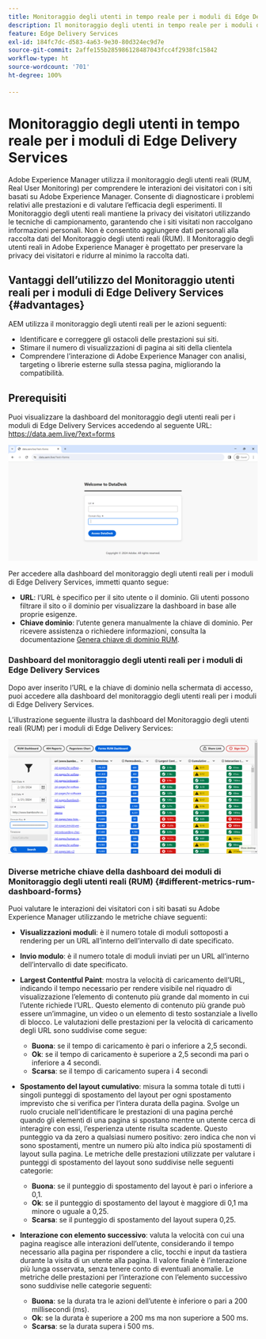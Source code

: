 ```yaml
---
title: Monitoraggio degli utenti in tempo reale per i moduli di Edge Delivery Services
description: Il monitoraggio degli utenti in tempo reale per i moduli di Edge Delivery Services prevede il monitoraggio e l’analisi continui delle interazioni degli utenti con i moduli.
feature: Edge Delivery Services
exl-id: 184fc7dc-d583-4a63-9e30-80d324ec9d7e
source-git-commit: 2affe155b285986128487043fcc4f2938fc15842
workflow-type: ht
source-wordcount: '701'
ht-degree: 100%

---
```



# Monitoraggio degli utenti in tempo reale per i moduli di Edge Delivery Services

Adobe Experience Manager utilizza il monitoraggio degli utenti reali (RUM, Real User Monitoring) per comprendere le interazioni dei visitatori con i siti basati su Adobe Experience Manager. Consente di diagnosticare i problemi relativi alle prestazioni e di valutare l’efficacia degli esperimenti. Il Monitoraggio degli utenti reali mantiene la privacy dei visitatori utilizzando le tecniche di campionamento, garantendo che i siti visitati non raccolgano informazioni personali. Non è consentito aggiungere dati personali alla raccolta dati del Monitoraggio degli utenti reali (RUM). Il Monitoraggio degli utenti reali in Adobe Experience Manager è progettato per preservare la privacy dei visitatori e ridurre al minimo la raccolta dati.

## Vantaggi dell’utilizzo del Monitoraggio utenti reali per i moduli di Edge Delivery Services {#advantages}

AEM utilizza il monitoraggio degli utenti reali per le azioni seguenti:

* Identificare e correggere gli ostacoli delle prestazioni sui siti.
* Stimare il numero di visualizzazioni di pagina ai siti della clientela
* Comprendere l’interazione di Adobe Experience Manager con analisi, targeting o librerie esterne sulla stessa pagina, migliorando la compatibilità.

## Prerequisiti

Puoi visualizzare la dashboard del monitoraggio degli utenti reali per i moduli di Edge Delivery Services accedendo al seguente URL:
https://data.aem.live/?ext=forms

![Schermata di accesso di Monitoraggio degli utenti reali per i moduli di Edge Delivery Services ](/help/edge/assets/rum-login-screen.png)

Per accedere alla dashboard del monitoraggio degli utenti reali per i moduli di Edge Delivery Services, immetti quanto segue:
* **URL**: l’URL è specifico per il sito utente o il dominio. Gli utenti possono filtrare il sito o il dominio per visualizzare la dashboard in base alle proprie esigenze.
* **Chiave dominio**: l’utente genera manualmente la chiave di dominio. Per ricevere assistenza o richiedere informazioni, consulta la documentazione [Genera chiave di dominio RUM](https://aemcs-workspace.adobe.com/rum/generate-domain-key).

### Dashboard del monitoraggio degli utenti reali per i moduli di Edge Delivery Services

Dopo aver inserito l’URL e la chiave di dominio nella schermata di accesso, puoi accedere alla dashboard del monitoraggio degli utenti reali per i moduli di Edge Delivery Services.

L’illustrazione seguente illustra la dashboard del Monitoraggio degli utenti reali (RUM) per i moduli di Edge Delivery Services:

![Dashboard dei moduli di Monitoraggio degli utenti reali (RUM)](/help/edge/assets/rum-forms-dashboard.png)

### Diverse metriche chiave della dashboard dei moduli di Monitoraggio degli utenti reali (RUM) {#different-metrics-rum-dashboard-forms}

Puoi valutare le interazioni dei visitatori con i siti basati su Adobe Experience Manager utilizzando le metriche chiave seguenti:

* **Visualizzazioni moduli**: è il numero totale di moduli sottoposti a rendering per un URL all’interno dell’intervallo di date specificato.
* **Invio modulo**: è il numero totale di moduli inviati per un URL all’interno dell’intervallo di date specificato.
* **Largest Contentful Paint**: mostra la velocità di caricamento dell’URL, indicando il tempo necessario per rendere visibile nel riquadro di visualizzazione l’elemento di contenuto più grande dal momento in cui l’utente richiede l’URL. Questo elemento di contenuto più grande può essere un’immagine, un video o un elemento di testo sostanziale a livello di blocco. Le valutazioni delle prestazioni per la velocità di caricamento degli URL sono suddivise come segue:
   * **Buona**: se il tempo di caricamento è pari o inferiore a 2,5 secondi.
   * **Ok**: se il tempo di caricamento è superiore a 2,5 secondi ma pari o inferiore a 4 secondi.
   * **Scarsa**: se il tempo di caricamento supera i 4 secondi

* **Spostamento del layout cumulativo**: misura la somma totale di tutti i singoli punteggi di spostamento del layout per ogni spostamento imprevisto che si verifica per l’intera durata della pagina. Svolge un ruolo cruciale nell’identificare le prestazioni di una pagina perché quando gli elementi di una pagina si spostano mentre un utente cerca di interagire con essi, l’esperienza utente risulta scadente. Questo punteggio va da zero a qualsiasi numero positivo: zero indica che non vi sono spostamenti, mentre un numero più alto indica più spostamenti di layout sulla pagina. Le metriche delle prestazioni utilizzate per valutare i punteggi di spostamento del layout sono suddivise nelle seguenti categorie:

   * **Buona**: se il punteggio di spostamento del layout è pari o inferiore a 0,1.
   * **Ok**: se il punteggio di spostamento del layout è maggiore di 0,1 ma minore o uguale a 0,25.
   * **Scarsa**: se il punteggio di spostamento del layout supera 0,25.

* **Interazione con elemento successivo**: valuta la velocità con cui una pagina reagisce alle interazioni dell’utente, considerando il tempo necessario alla pagina per rispondere a clic, tocchi e input da tastiera durante la visita di un utente alla pagina. Il valore finale è l’interazione più lunga osservata, senza tenere conto di eventuali anomalie. Le metriche delle prestazioni per l’interazione con l’elemento successivo sono suddivise nelle categorie seguenti:
   * **Buona**: se la durata tra le azioni dell’utente è inferiore o pari a 200 millisecondi (ms).
   * **Ok**: se la durata è superiore a 200 ms ma non superiore a 500 ms.
   * **Scarsa**: se la durata supera i 500 ms.
